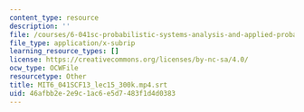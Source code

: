 ```yaml
---
content_type: resource
description: ''
file: /courses/6-041sc-probabilistic-systems-analysis-and-applied-probability-fall-2013/46afbb2e2e9c1ac6e5d7483f1d4d0383_MIT6_041SCF13_lec15_300k.mp4.srt
file_type: application/x-subrip
learning_resource_types: []
license: https://creativecommons.org/licenses/by-nc-sa/4.0/
ocw_type: OCWFile
resourcetype: Other
title: MIT6_041SCF13_lec15_300k.mp4.srt
uid: 46afbb2e-2e9c-1ac6-e5d7-483f1d4d0383
---
```

